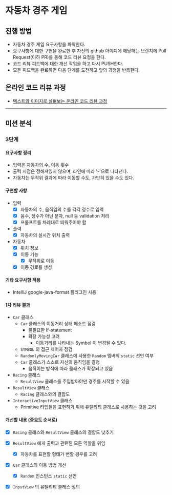 # 자동차 경주 게임

## 진행 방법

* 자동차 경주 게임 요구사항을 파악한다.
* 요구사항에 대한 구현을 완료한 후 자신의 github 아이디에 해당하는 브랜치에 Pull Request(이하 PR)를 통해 코드 리뷰 요청을 한다.
* 코드 리뷰 피드백에 대한 개선 작업을 하고 다시 PUSH한다.
* 모든 피드백을 완료하면 다음 단계를 도전하고 앞의 과정을 반복한다.

## 온라인 코드 리뷰 과정

* [텍스트와 이미지로 살펴보는 온라인 코드 리뷰 과정](https://github.com/next-step/nextstep-docs/tree/master/codereview)

---

## 미션 분석

### 3단계

#### 요구사항 정리

- 입력은 자동차의 수, 이동 횟수
- 출력 시점은 정해져있지 않으며, 라인에 따라 '-'으로 나타낸다.
- 자동차는 무작위 결과에 따라 이동할 수도, 가만히 있을 수도 있다.

#### 구현할 사항

- 입력
    - [x] 자동차의 수, 움직임의 수를 각각 정수로 입력
    - [x] 음수, 정수가 아닌 문자, null 등 validation 처리
    - [x] 프롬프트를 차례대로 띄워주어야 함
- 출력
    - [x] 자동차의 실시간 위치 출력
- 자동차
    - [x] 위치 정보
    - [x] 이동 기능
        - [x] 무작위로 이동
    - [x] 이동 경로를 생성

#### 기타 요구사항 적용

- IntelliJ google-java-format 플러그인 사용

#### 1차 리뷰 결과

- `Car` 클래스
    - `Car` 클래스의 이동거리 상태 메소드 점검
        - 불필요한 If-statement
        - 확장 가능성 고려
            - 이동거리를 나타내는 Symbol 이 변경될 수 있다.
    - `SYMBOL` 의 접근 제어자 점검
    - `RandomlyMovingCar` 클래스에 사용한 `Random` 멤버의 `static` 선언 여부
    - `Car` 클래스가 스스로 자신의 움직임을 결정
        - 움직이는 방식에 따라 클래스가 확장되고 있음
- `Racing` 클래스
    - `ResultView` 클래스를 주입받아야만 경주를 시작할 수 있음
- `ResultView` 클래스
    - `Racing` 클래스와의 결합도
- `InteractiveInputView` 클래스
    - Primitive 타입들을 표현하기 위해 유틸리티 클래스로 사용하는 것을 고려

#### 개선할 내용 (중요도 순서로)

- [x] `Racing` 클래스와 `ResultView` 클래스의 결합도 낮추기
- [x] `ResultView` 에게 출력과 관련된 모든 역할을 위임
    - [x] 자동차를 표현할 형태가 변할 경우를 고려
- [x] `Car` 클래스의 이동 방법 개선
    - [x] `Random` 인스턴스 `static` 선언
- [x] `InputView` 의 유틸리티 클래스 정의

